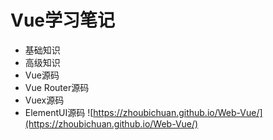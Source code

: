 # Vue学习笔记
- 基础知识
- 高级知识
- Vue源码
- Vue Router源码
- Vuex源码
- ElementUI源码
![https://zhoubichuan.github.io/Web-Vue/](https://zhoubichuan.github.io/Web-Vue/)